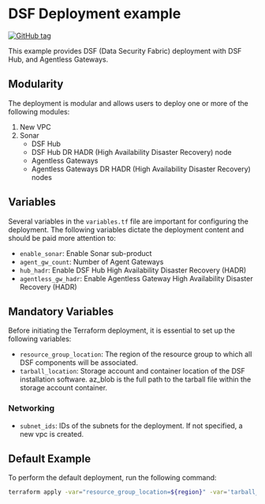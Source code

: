 # DSF Deployment example
[![GitHub tag](https://img.shields.io/github/v/tag/imperva/dsfkit.svg)](https://github.com/imperva/dsfkit/tags)

This example provides DSF (Data Security Fabric) deployment with DSF Hub, and Agentless Gateways.

## Modularity
The deployment is modular and allows users to deploy one or more of the following modules:

1. New VPC
2. Sonar
   - DSF Hub
   - DSF Hub DR HADR (High Availability Disaster Recovery) node
   - Agentless Gateways
   - Agentless Gateways DR HADR (High Availability Disaster Recovery) nodes

## Variables
Several variables in the `variables.tf` file are important for configuring the deployment. The following variables dictate the deployment content and should be paid more attention to:
- `enable_sonar`: Enable Sonar sub-product
- `agent_gw_count`: Number of Agent Gateways
- `hub_hadr`: Enable DSF Hub High Availability Disaster Recovery (HADR)
- `agentless_gw_hadr`: Enable Agentless Gateway High Availability Disaster Recovery (HADR)

## Mandatory Variables
Before initiating the Terraform deployment, it is essential to set up the following variables:
- `resource_group_location`: The region of the resource group to which all DSF components will be associated.
- `tarball_location`: Storage account and container location of the DSF installation software. az_blob is the full path to the tarball file within the storage account container. 


### Networking
- `subnet_ids`: IDs of the subnets for the deployment. If not specified, a new vpc is created.

## Default Example
To perform the default deployment, run the following command:

```bash
terraform apply -var="resource_group_location=${region}" -var='tarball_location={"az_resource_group": "${storage-resource-group}", "az_storage_account":"${storage_account_name}","az_container":"${container_name}","az_blob":"jsonar-4.13.0.10.0.tar.gz"}' -auto-approve
```
